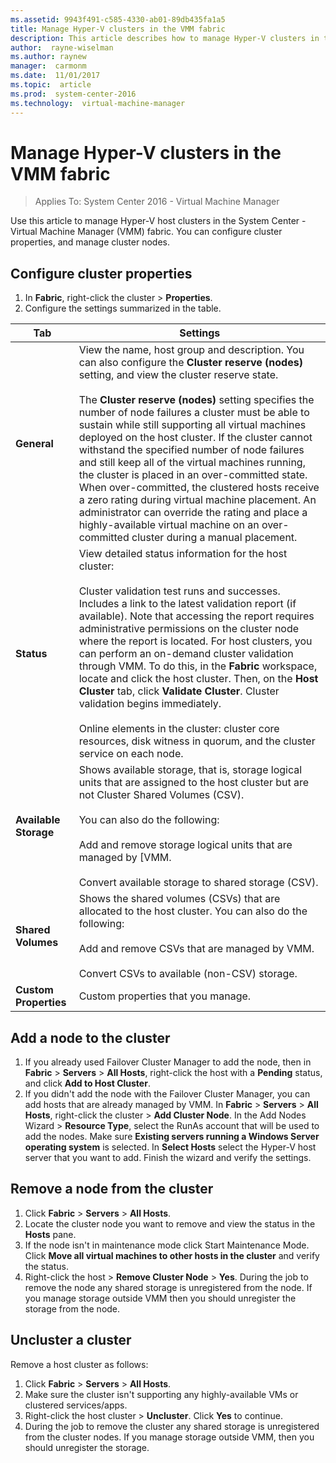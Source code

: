 ```yaml
---
ms.assetid: 9943f491-c585-4330-ab01-89db435fa1a5
title: Manage Hyper-V clusters in the VMM fabric
description: This article describes how to manage Hyper-V clusters in the VMM fabric
author:  rayne-wiselman
ms.author: raynew
manager:  carmonm
ms.date:  11/01/2017
ms.topic:  article
ms.prod:  system-center-2016
ms.technology:  virtual-machine-manager
---
```


# Manage Hyper-V clusters in the VMM fabric

>Applies To: System Center 2016 - Virtual Machine Manager

Use this article to manage Hyper-V host clusters in the System Center - Virtual Machine Manager (VMM) fabric. You can configure cluster properties, and manage cluster nodes.


## Configure cluster properties

1. In **Fabric**, right-click the cluster > **Properties**.
2. Configure the settings summarized in the table.

**Tab** | **Settings**
--- |---
**General** | View the name, host group and description. You can also configure the **Cluster reserve \(nodes\)** setting, and view the cluster reserve state.<br /><br/> The **Cluster reserve \(nodes\)** setting specifies the number of node failures a cluster must be able to sustain while still supporting all virtual machines deployed on the host cluster. If the cluster cannot withstand the specified number of node failures and still keep all of the virtual machines running, the cluster is placed in an over\-committed state. When over\-committed, the clustered hosts receive a zero rating during virtual machine placement. An administrator can override the rating and place a highly\-available virtual machine on an over\-committed cluster during a manual placement.
**Status** | View detailed status information for the host cluster:<br/><br/> Cluster validation test runs and successes. Includes a link to the latest validation report \(if available\). Note that accessing the report requires administrative permissions on the cluster node where the report is located.  For host clusters, you can perform an on\-demand cluster validation through VMM. To do this, in the **Fabric** workspace, locate and click the host cluster. Then, on the **Host Cluster** tab, click **Validate Cluster**. Cluster validation begins immediately.<br/><br/>  Online elements in the cluster: cluster core resources, disk witness in quorum, and the cluster service on each node.
**Available Storage** | Shows available storage, that is, storage logical units that are assigned to the host cluster but are not Cluster Shared Volumes \(CSV\).<br/><br/> You can also do the following:<br/><br/> Add and remove storage logical units that are managed by [VMM.<br/><br/> Convert available storage to shared storage \(CSV\).
**Shared Volumes** | Shows the shared volumes \(CSVs\) that are allocated to the host cluster. You can also do the following:<br/><br/> Add and remove CSVs that are managed by VMM. <br/><br/> Convert CSVs to available \(non\-CSV\) storage.|
**Custom Properties** | Custom properties that you manage.

## Add a node to the cluster

1. If you already used Failover Cluster Manager to add the node, then in **Fabric** > **Servers** > **All Hosts**, right-click the host with a **Pending** status, and click **Add to Host Cluster**.
2. If you didn't add the node with the Failover Cluster Manager, you can add hosts that are already managed by VMM. In **Fabric** > **Servers** > **All Hosts**, right-click the cluster > **Add Cluster Node**. In the Add Nodes Wizard > **Resource Type**, select the RunAs account that will be used to add the nodes. Make sure **Existing servers running a Windows Server operating system** is selected. In **Select Hosts** select the Hyper-V host server that you want to add. Finish the wizard and verify the settings.

## Remove a node from the cluster

1. Click **Fabric** > **Servers** > **All Hosts**.
2. Locate the cluster node you want to remove and view the status in the **Hosts** pane.
3. If the node isn't in maintenance mode click Start Maintenance Mode. Click **Move all virtual machines to other hosts in the cluster** and verify the status.
4. Right-click the host > **Remove Cluster Node** > **Yes**. During the job to remove the node any shared storage is unregistered from the node. If you manage storage outside VMM then you should unregister the storage from the node.

## Uncluster a cluster

Remove a host cluster as follows:

1. Click **Fabric** > **Servers** > **All Hosts**.
2. Make sure the cluster isn't supporting any highly-available VMs or clustered services/apps.
3. Right-click the host cluster > **Uncluster**. Click **Yes** to continue.
4. During the job to remove the cluster any shared storage is unregistered from the cluster nodes. If you manage storage outside VMM, then you should unregister the storage.
